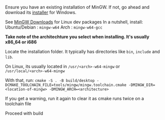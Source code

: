 Ensure you have an existing installation of MinGW. If not, go ahead and download its [installer](http://sourceforge.net/projects/mingw-w64/files/Toolchains%20targetting%20Win32/Personal%20Builds/mingw-builds/installer/mingw-w64-install.exe/download) for Windows.

See [MinGW Downloads](https://www.mingw-w64.org/downloads/) for Linux dev packages
In a nutshell, install:
Ubuntu/Debian : `mingw-w64`
Arch : `mingw-w64-gcc` 

**Take note of the architechture you select when installing. It's usually x86_64 or i686**

Locate the installation folder. It typically has directories like `bin`, `include` and `lib`.

On Linux, its usually located in `/usr/<arch>-w64-mingw` or `/usr/local/<arch>-w64-mingw`

With that, run:
`cmake -S . -B build/desktop -DCMAKE_TOOLCHAIN_FILE=tools/mingw/mingw.toolchain.cmake -DMINGW_DIR=<location-of-mingw> -DMINGW_ARCH=<architecture>`

If you get a warning, run it again to clear it as cmake runs twice on a toolchain file

Proceed with build


